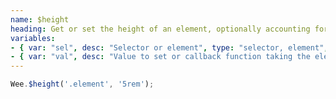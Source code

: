 ```yaml
---
name: $height
heading: Get or set the height of an element, optionally accounting for margin
variables:
- { var: "sel", desc: "Selector or element", type: "selector, element", req: true }
- { var: "val", desc: "Value to set or callback function taking the element, index, and existing value", type: "string, integer, callback" }
---
```


```javascript
Wee.$height('.element', '5rem');
```